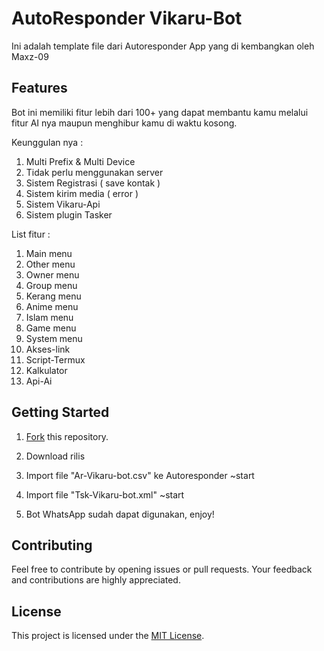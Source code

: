 # AutoResponder Vikaru-Bot

Ini adalah template file dari Autoresponder App yang di kembangkan oleh Maxz-09

## Features

Bot ini memiliki fitur lebih dari 100+ yang dapat membantu kamu melalui fitur AI nya maupun menghibur kamu di waktu kosong.

Keunggulan nya :

1. Multi Prefix & Multi Device
2. Tidak perlu menggunakan server
3. Sistem Registrasi ( save kontak )
4. Sistem kirim media ( error )
5. Sistem Vikaru-Api
6. Sistem plugin Tasker
   
List fitur :

1. Main menu
2. Other menu
3. Owner menu
4. Group menu
5. Kerang menu
6. Anime menu
7. Islam menu
8. Game menu
9. System menu
10. Akses-link
11. Script-Termux
12. Kalkulator 
13. Api-Ai

## Getting Started

1. [Fork](https://github.com/Maxz-09/ar-vikaru-bot/fork) this repository.

2. Download rilis 

3. Import file "Ar-Vikaru-bot.csv" ke Autoresponder ~start

4. Import file "Tsk-Vikaru-bot.xml" ~start

5. Bot WhatsApp sudah dapat digunakan, enjoy!

## Contributing

Feel free to contribute by opening issues or pull requests. Your feedback and contributions are highly appreciated.

## License

This project is licensed under the [MIT License](LICENSE).
